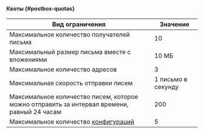 #### Квоты {#postbox-quotas}

Вид ограничения | Значение    
--- | ---
Максимальное количество получателей письма | 10
Максимальный размер письма вместе с вложениями | 10 МБ
Максимальное количество адресов | 3
Максимальная скорость отправки писем | 1 письмо в секунду
Максимальное количество писем, которое можно отправить за интервал времени, равный 24 часам | 200
Максимальное количество [конфигураций](../../postbox/concepts/glossary.md#configuration) | 5
